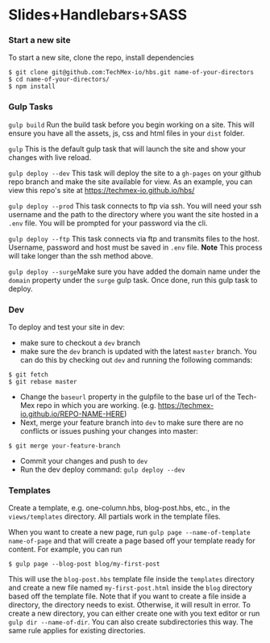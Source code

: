 # Slides+Handlebars+SASS

### Start a new site
To start a new site, clone the repo, install dependencies

```
$ git clone git@github.com:TechMex-io/hbs.git name-of-your-directors
$ cd name-of-your-directors/
$ npm install
```

### Gulp Tasks

`gulp build` Run the build task before you begin working on a site. This will ensure you have all the assets, js, css and html files in your `dist` folder.

`gulp` This is the default gulp task that will launch the site and show your changes with live reload.

`gulp deploy --dev` This task will deploy the site to a `gh-pages` on your github repo branch and make the site available for view. As an example, you can view this repo's site at https://techmex-io.github.io/hbs/

`gulp deploy --prod` This task connects to ftp via ssh. You will need your ssh username and the path to the directory where you want the site hosted in a `.env` file. You will be prompted for your password via the cli.

`gulp deploy --ftp` This task connects via ftp and transmits files to the host. Username, password and host must be saved in `.env` file. **Note** This process will take longer than the ssh method above.

`gulp deploy --surge`Make sure you have added the domain name under the `domain` property under the `surge` gulp task. Once done, run this gulp task to deploy.


### Dev
To deploy and test your site in dev:
* make sure to checkout a `dev` branch
* make sure the `dev` branch is updated with the latest `master` branch. You can do this by checking out `dev` and running the following commands:
```
$ git fetch
$ git rebase master
```
* Change the `baseurl` property in the gulpfile to the base url of the Tech-Mex repo in which you are working. (e.g. https://techmex-io.github.io/REPO-NAME-HERE)
* Next, merge your feature branch into `dev` to make sure there are no conflicts or issues pushing your changes into master:
```
$ git merge your-feature-branch
```
* Commit your changes and push to `dev`
* Run the dev deploy command: `gulp deploy --dev`


### Templates
Create a template, e.g. one-column.hbs, blog-post.hbs, etc., in the `views/templates` directory. All partials work in the template files.

When you want to create a new page, run `gulp page --name-of-template name-of-page` and that will create a page based off your template ready for content. For example, you can run
```
$ gulp page --blog-post blog/my-first-post
```
This will use the `blog-post.hbs` template file inside the `templates` directory and create a new file named `my-first-post.html` inside the `blog` directory based off the template file. Note that if you want to create a file inside a directory, the directory needs to exist. Otherwise, it will result in error. To create a new directory, you can either create one with you text editor or run `gulp dir --name-of-dir`. You can also create subdirectories this way. The same rule applies for existing directories.



